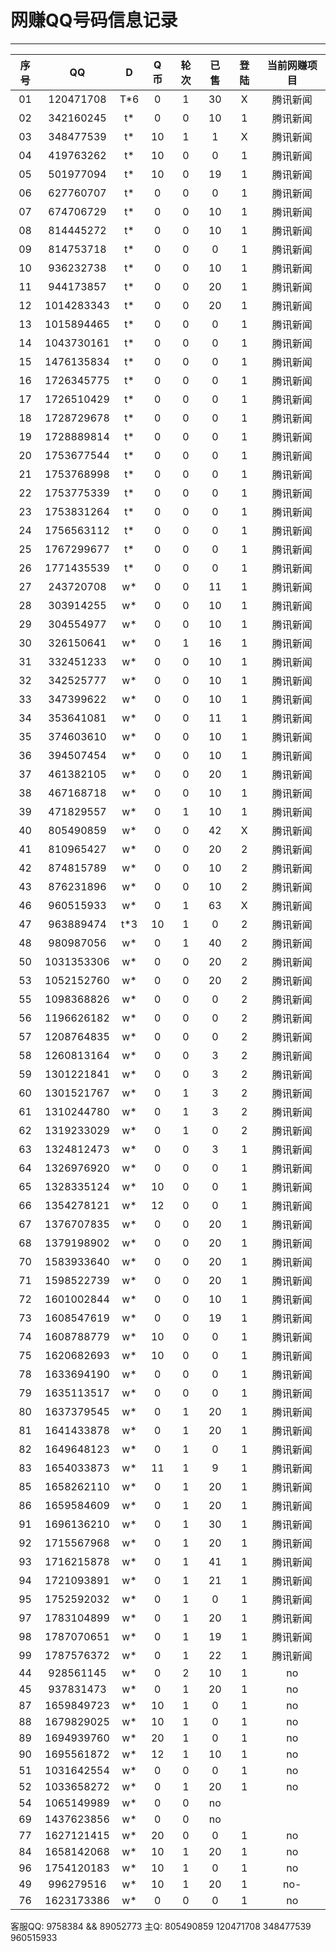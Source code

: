# 网赚QQ号码信息记录
---

| 序号 |    QQ     | D | Q币 | 轮次 | 已售 | 登陆 | 当前网赚项目 |
|:---:|:----------:|:-:|:--:|:----:|:---:|:----:|:----------:|
| 01 | 120471708  | T*6 | 0  | 1 | 30 | X | 腾讯新闻 |
| 02 | 342160245  | t*  | 0  | 0 | 10 | 1 | 腾讯新闻 |
| 03 | 348477539  | t*  | 10 | 1 | 1  | X | 腾讯新闻 |
| 04 | 419763262  | t*  | 10 | 0 | 0  | 1 | 腾讯新闻 | 
| 05 | 501977094  | t*  | 10 | 0 | 19 | 1 | 腾讯新闻 |
| 06 | 627760707  | t*  | 0  | 0 | 0  | 1 | 腾讯新闻 |
| 07 | 674706729  | t*  | 0  | 0 | 10 | 1 | 腾讯新闻 |
| 08 | 814445272  | t*  | 0  | 0 | 10 | 1 | 腾讯新闻 |
| 09 | 814753718  | t*  | 0  | 0 | 0  | 1 | 腾讯新闻 |
| 10 | 936232738  | t*  | 0  | 0 | 10 | 1 | 腾讯新闻 |
| 11 | 944173857  | t*  | 0  | 0 | 20 | 1 | 腾讯新闻 |
| 12 | 1014283343 | t*  | 0  | 0 | 20 | 1 | 腾讯新闻 |
| 13 | 1015894465 | t*  | 0  | 0 | 0  | 1 | 腾讯新闻 |
| 14 | 1043730161 | t*  | 0  | 0 | 0  | 1 | 腾讯新闻 | 
| 15 | 1476135834 | t*  | 0  | 0 | 0  | 1 | 腾讯新闻 |
| 16 | 1726345775 | t*  | 0  | 0 | 0  | 1 | 腾讯新闻 | 
| 17 | 1726510429 | t*  | 0  | 0 | 0  | 1 | 腾讯新闻 |
| 18 | 1728729678 | t*  | 0  | 0 | 0  | 1 | 腾讯新闻 | 
| 19 | 1728889814 | t*  | 0  | 0 | 0  | 1 | 腾讯新闻 | 
| 20 | 1753677544 | t*  | 0  | 0 | 0  | 1 | 腾讯新闻 |
| 21 | 1753768998 | t*  | 0  | 0 | 0  | 1 | 腾讯新闻 |
| 22 | 1753775339 | t*  | 0  | 0 | 0  | 1 | 腾讯新闻 |
| 23 | 1753831264 | t*  | 0  | 0 | 0  | 1 | 腾讯新闻 |
| 24 | 1756563112 | t*  | 0  | 0 | 0  | 1 | 腾讯新闻 |
| 25 | 1767299677 | t*  | 0  | 0 | 0  | 1 | 腾讯新闻 |
| 26 | 1771435539 | t*  | 0  | 0 | 0  | 1 | 腾讯新闻 |
| 27 | 243720708  | w*  | 0  | 0 | 11 | 1 | 腾讯新闻 |
| 28 | 303914255  | w*  | 0  | 0 | 10 | 1 | 腾讯新闻 |
| 29 | 304554977  | w*  | 0  | 0 | 10 | 1 | 腾讯新闻 |
| 30 | 326150641  | w*  | 0  | 1 | 16 | 1 | 腾讯新闻 |
| 31 | 332451233  | w*  | 0  | 0 | 10 | 1 | 腾讯新闻 |
| 32 | 342525777  | w*  | 0  | 0 | 10 | 1 | 腾讯新闻 |
| 33 | 347399622  | w*  | 0  | 0 | 10 | 1 | 腾讯新闻 |
| 34 | 353641081  | w*  | 0  | 0 | 11 | 1 | 腾讯新闻 |
| 35 | 374603610  | w*  | 0  | 0 | 10 | 1 | 腾讯新闻 |
| 36 | 394507454  | w*  | 0  | 0 | 10 | 1 | 腾讯新闻 |
| 37 | 461382105  | w*  | 0  | 0 | 20 | 1 | 腾讯新闻 |
| 38 | 467168718  | w*  | 0  | 0 | 10 | 1 | 腾讯新闻 |
| 39 | 471829557  | w*  | 0  | 1 | 10 | 1 | 腾讯新闻 |
| 40 | 805490859  | w*  | 0  | 0 | 42 | X | 腾讯新闻 |
| 41 | 810965427  | w*  | 0  | 0 | 20 | 2 | 腾讯新闻 |
| 42 | 874815789  | w*  | 0  | 0 | 10 | 2 | 腾讯新闻 |
| 43 | 876231896  | w*  | 0  | 0 | 10 | 2 | 腾讯新闻 |
| 46 | 960515933  | w*  | 0  | 1 | 63 | X | 腾讯新闻 |
| 47 | 963889474  | t*3 | 10 | 1 | 0  | 2 | 腾讯新闻 |
| 48 | 980987056  | w*  | 0  | 1 | 40 | 2 | 腾讯新闻 |
| 50 | 1031353306 | w*  | 0  | 0 | 20 | 2 | 腾讯新闻 |
| 53 | 1052152760 | w*  | 0  | 0 | 20 | 2 | 腾讯新闻 |
| 55 | 1098368826 | w*  | 0  | 0 | 0  | 2 | 腾讯新闻 |
| 56 | 1196626182 | w*  | 0  | 0 | 0  | 2 | 腾讯新闻 |
| 57 | 1208764835 | w*  | 0  | 0 | 0  | 2 | 腾讯新闻 |
| 58 | 1260813164 | w*  | 0  | 0 | 3  | 2 | 腾讯新闻 |
| 59 | 1301221841 | w*  | 0  | 0 | 3  | 2 | 腾讯新闻 |
| 60 | 1301521767 | w*  | 0  | 1 | 3  | 2 | 腾讯新闻 |
| 61 | 1310244780 | w*  | 0  | 1 | 3  | 2 | 腾讯新闻 |
| 62 | 1319233029 | w*  | 0  | 1 | 0  | 2 | 腾讯新闻 |
| 63 | 1324812473 | w*  | 0  | 0 | 3  | 1 | 腾讯新闻 |
| 64 | 1326976920 | w*  | 0  | 0 | 0  | 1 | 腾讯新闻 |
| 65 | 1328335124 | w*  | 10 | 0 | 0  | 1 | 腾讯新闻 |
| 66 | 1354278121 | w*  | 12 | 0 | 0  | 1 | 腾讯新闻 |
| 67 | 1376707835 | w*  | 0  | 0 | 20 | 1 | 腾讯新闻 |
| 68 | 1379198902 | w*  | 0  | 0 | 20 | 1 | 腾讯新闻 |
| 70 | 1583933640 | w*  | 0  | 0 | 20 | 1 | 腾讯新闻 |
| 71 | 1598522739 | w*  | 0  | 0 | 20 | 1 | 腾讯新闻 |
| 72 | 1601002844 | w*  | 0  | 0 | 10 | 1 | 腾讯新闻 |
| 73 | 1608547619 | w*  | 0  | 0 | 19 | 1 | 腾讯新闻 |
| 74 | 1608788779 | w*  | 10 | 0 | 0  | 1 | 腾讯新闻 |
| 75 | 1620682693 | w*  | 10 | 0 | 0  | 1 | 腾讯新闻 |
| 78 | 1633694190 | w*  | 0  | 0 | 0  | 1 | 腾讯新闻 |
| 79 | 1635113517 | w*  | 0  | 0 | 0  | 1 | 腾讯新闻 |
| 80 | 1637379545 | w*  | 0  | 1 | 20 | 1 | 腾讯新闻 |
| 81 | 1641433878 | w*  | 0  | 1 | 20 | 1 | 腾讯新闻 |
| 82 | 1649648123 | w*  | 0  | 1 | 0  | 1 | 腾讯新闻 |
| 83 | 1654033873 | w*  | 11 | 1 | 9  | 1 | 腾讯新闻 |
| 85 | 1658262110 | w*  | 0  | 1 | 20 | 1 | 腾讯新闻 |
| 86 | 1659584609 | w*  | 0  | 1 | 20 | 1 | 腾讯新闻 |
| 91 | 1696136210 | w*  | 0  | 1 | 30 | 1 | 腾讯新闻 |
| 92 | 1715567968 | w*  | 0  | 1 | 20 | 1 | 腾讯新闻 |
| 93 | 1716215878 | w*  | 0  | 1 | 41 | 1 | 腾讯新闻 |
| 94 | 1721093891 | w*  | 0  | 1 | 21 | 1 | 腾讯新闻 |
| 95 | 1752592032 | w*  | 0  | 1 | 0  | 1 | 腾讯新闻 |
| 97 | 1783104899 | w*  | 0  | 1 | 20 | 1 | 腾讯新闻 |
| 98 | 1787070651 | w*  | 0  | 1 | 19 | 1 | 腾讯新闻 |
| 99 | 1787576372 | w*  | 0  | 1 | 22 | 1 | 腾讯新闻 |
| 44 | 928561145  | w*  | 0  | 2 | 10 | 1 | no
| 45 | 937831473  | w*  | 0  | 1 | 20 | 1 | no
| 87 | 1659849723 | w*  | 10 | 1 | 0  | 1 | no
| 88 | 1679829025 | w*  | 10 | 1 | 0  | 1 | no
| 89 | 1694939760 | w*  | 20 | 1 | 0  | 1 | no
| 90 | 1695561872 | w*  | 12 | 1 | 10 | 1 | no
| 51 | 1031642554 | w*  | 0  | 0 | 0  | 1 | no
| 52 | 1033658272 | w*  | 0  | 1 | 20 | 1 | no
| 54 | 1065149989 | w*  | 0  | 0 | no
| 69 | 1437623856 | w*  | 0  | 0 | no
| 77 | 1627121415 | w*  | 20 | 0 | 0  | 1 | no
| 84 | 1658142068 | w*  | 10 | 1 | 20 | 1 | no
| 96 | 1754120183 | w*  | 10 | 1 | 0  | 1 | no
| 49 | 996279516  | w*  | 10 | 1 | 20 | 1 | no-
| 76 | 1623173386 | w*  | 0  | 0 | 0  | 1 | no
客服QQ: 9758384 && 89052773 主Q: 805490859   120471708   348477539   960515933